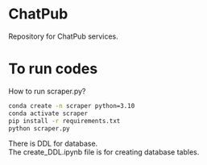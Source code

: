 # ChatPub

Repository for ChatPub services.

# To run codes

How to run scraper.py?
```bash
conda create -n scraper python=3.10
conda activate scraper
pip install -r requirements.txt
python scraper.py
```
There is DDL for database.<br>
The create_DDL.ipynb file is for creating database tables.

